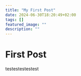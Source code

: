 ```yaml
---
title: "My First Post"
date: 2024-06-30T18:20:49+02:00
tags: []
featured_image: ""
description: ""
---
```

# First Post
testestestestest
